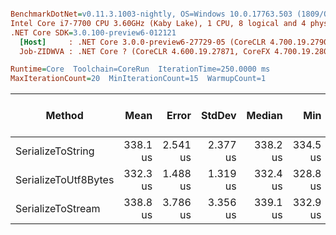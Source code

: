 ``` ini

BenchmarkDotNet=v0.11.3.1003-nightly, OS=Windows 10.0.17763.503 (1809/October2018Update/Redstone5)
Intel Core i7-7700 CPU 3.60GHz (Kaby Lake), 1 CPU, 8 logical and 4 physical cores
.NET Core SDK=3.0.100-preview6-012121
  [Host]     : .NET Core 3.0.0-preview6-27729-05 (CoreCLR 4.700.19.27901, CoreFX 4.700.19.27903), 64bit RyuJIT
  Job-ZIDWVA : .NET Core ? (CoreCLR 4.600.19.27871, CoreFX 4.700.19.28001), 64bit RyuJIT

Runtime=Core  Toolchain=CoreRun  IterationTime=250.0000 ms  
MaxIterationCount=20  MinIterationCount=15  WarmupCount=1  

```
|               Method |     Mean |    Error |   StdDev |   Median |      Min |      Max | Gen 0/1k Op | Gen 1/1k Op | Gen 2/1k Op | Allocated Memory/Op |
|--------------------- |---------:|---------:|---------:|---------:|---------:|---------:|------------:|------------:|------------:|--------------------:|
|    SerializeToString | 338.1 us | 2.541 us | 2.377 us | 338.2 us | 334.5 us | 342.3 us |      6.6489 |           - |           - |            27.98 KB |
| SerializeToUtf8Bytes | 332.3 us | 1.488 us | 1.319 us | 332.4 us | 328.8 us | 334.4 us |      2.6596 |           - |           - |            15.15 KB |
|    SerializeToStream | 338.8 us | 3.786 us | 3.356 us | 339.1 us | 332.9 us | 343.6 us |           - |           - |           - |             2.43 KB |

